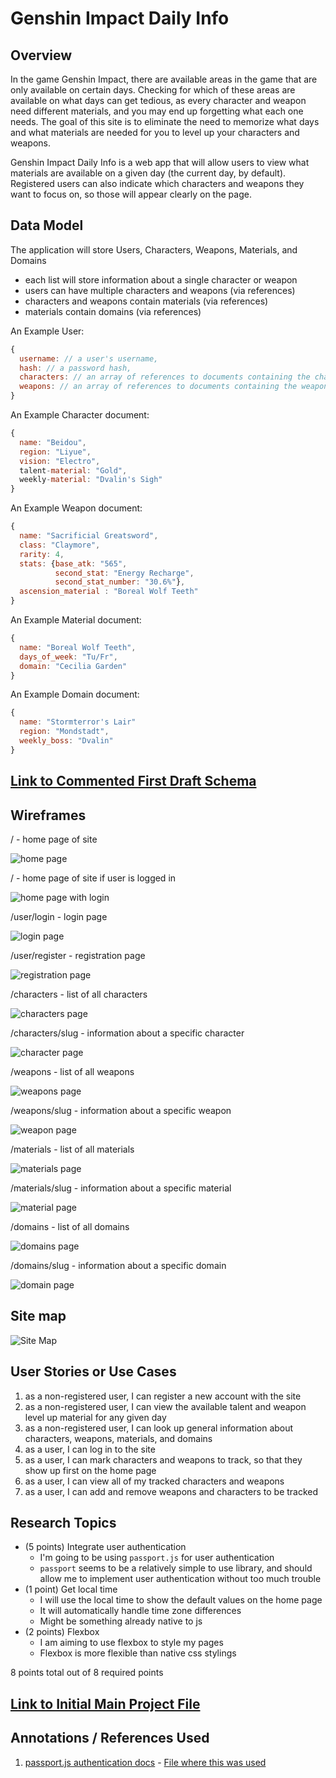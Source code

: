 <!-- ![Alt text](/relative/path/to/img.jpg?raw=true "Optional Title") -->
# Genshin Impact Daily Info

## Overview

In the game Genshin Impact, there are available areas in the game that are only available on certain days. Checking for which of these areas are available on what days can get tedious, as every character and weapon need different materials, and you may end up forgetting what each one needs. The goal of this site is to eliminate the need to memorize what days and what materials are needed for you to level up your characters and weapons.

Genshin Impact Daily Info is a web app that will allow users to view what materials are available on a given day (the current day, by default). Registered users can also indicate which characters and weapons they want to focus on, so those will appear clearly on the page.

## Data Model

The application will store Users, Characters, Weapons, Materials, and Domains

* each list will store information about a single character or weapon
* users can have multiple characters and weapons (via references)
* characters and weapons contain materials (via references)
* materials contain domains (via references)

An Example User:

```javascript
{
  username: // a user's username,
  hash: // a password hash,
  characters: // an array of references to documents containing the character info
  weapons: // an array of references to documents containing the weapon info
}
```

An Example Character document:

```javascript
{
  name: "Beidou",
  region: "Liyue",
  vision: "Electro",
  talent-material: "Gold",
  weekly-material: "Dvalin's Sigh"
}
```

An Example Weapon document:

```javascript
{
  name: "Sacrificial Greatsword",
  class: "Claymore",
  rarity: 4,
  stats: {base_atk: "565", 
          second_stat: "Energy Recharge", 
          second_stat_number: "30.6%"},
  ascension_material : "Boreal Wolf Teeth"
}
```

An Example Material document:

```javascript
{
  name: "Boreal Wolf Teeth",
  days_of_week: "Tu/Fr",
  domain: "Cecilia Garden"
}
```

An Example Domain document:

```javascript
{
  name: "Stormterror's Lair"
  region: "Mondstadt", 
  weekly_boss: "Dvalin"
}
```


## [Link to Commented First Draft Schema](db.js) 

## Wireframes

/ - home page of site

![home page](documentation/wireframes/home.png)

/ - home page of site if user is logged in

![home page with login](documentation/wireframes/home-with-login.png)

/user/login - login page

![login page](documentation/wireframes/login.png)

/user/register - registration page

![registration page](documentation/wireframes/register.png)

/characters - list of all characters

![characters page](documentation/wireframes/characters.png)

/characters/slug - information about a specific character

![character page](documentation/wireframes/characters_slug.png)

/weapons - list of all weapons

![weapons page](documentation/wireframes/weapons.png)

/weapons/slug - information about a specific weapon

![weapon page](documentation/wireframes/weapons_slug.png)

/materials - list of all materials

![materials page](documentation/wireframes/materials.png)

/materials/slug - information about a specific material

![material page](documentation/wireframes/materials_slug.png)

/domains - list of all domains

![domains page](documentation/wireframes/domains.png)

/domains/slug - information about a specific domain

![domain page](documentation/wireframes/domains_slug.png)

## Site map

![Site Map](/documentation/AIT%20Final%20Project%20Sitemap.png?raw=true)

## User Stories or Use Cases

1. as a non-registered user, I can register a new account with the site
2. as a non-registered user, I can view the available talent and weapon level up material for any given day
3. as a non-registered user, I can look up general information about characters, weapons, materials, and domains
4. as a user, I can log in to the site
5. as a user, I can mark characters and weapons to track, so that they show up first on the home page
6. as a user, I can view all of my tracked characters and weapons
7. as a user, I can add and remove weapons and characters to be tracked

## Research Topics

* (5 points) Integrate user authentication
    * I'm going to be using `passport.js` for user authentication
    * `passport` seems to be a relatively simple to use library, and should allow me to implement user authentication without too much trouble
* (1 point) Get local time
    * I will use the local time to show the default values on the home page
    * It will automatically handle time zone differences
    * Might be something already native to js
* (2 points) Flexbox
    * I am aiming to use flexbox to style my pages
    * Flexbox is more flexible than native css stylings

8 points total out of 8 required points


## [Link to Initial Main Project File](app.js) 

## Annotations / References Used

1. [passport.js authentication docs](http://passportjs.org/docs) - [File where this was used](auth.js)